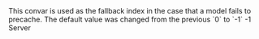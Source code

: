 <function name="holylib_precache_modelfallback" parent="" type="libraryfield">
    <description>
        This convar is used as the fallback index in the case that a model fails to precache.
        <added version="0.6">
            The default value was changed from the previous `0` to `-1`
        </added>
    </description>
    <value>-1</value>
    <realm>Server</realm>
</function>
